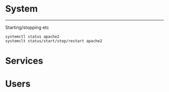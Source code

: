 # System
---
Starting/stopping etc

```
systemctl status apache2
systemclt status/start/stop/restart apache2
```


# Services


# Users

